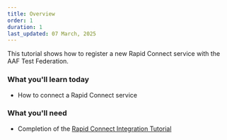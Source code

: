 ```yaml
---
title: Overview
order: 1
duration: 1
last_updated: 07 March, 2025
---
```


This tutorial shows how to register a new Rapid Connect service with the AAF Test Federation.

### What you'll learn today

- How to connect a Rapid Connect service

### What you'll need

- Completion of the [Rapid Connect Integration Tutorial](/rapid-connect-integration/01-overview)
